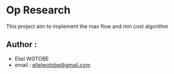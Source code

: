 # Op Research
This project aim to implement the max flow and min cost algorithm

## Author : 
  * Eliel WOTOBE
  * email : elielwotobe@gmail.com
